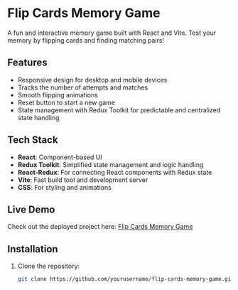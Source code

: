 # Flip Cards Memory Game

A fun and interactive memory game built with React and Vite. Test your memory by flipping cards and finding matching pairs!

## Features

- Responsive design for desktop and mobile devices
- Tracks the number of attempts and matches
- Smooth flipping animations
- Reset button to start a new game
- State management with Redux Toolkit for predictable and centralized state handling

## Tech Stack

- **React**: Component-based UI
- **Redux Toolkit**: Simplified state management and logic handling
- **React-Redux**: For connecting React components with Redux state
- **Vite**: Fast build tool and development server
- **CSS**: For styling and animations

## Live Demo

Check out the deployed project here: [Flip Cards Memory Game](https://flip-cards-memory-game.onrender.com)

## Installation

1. Clone the repository:
   ```bash
   git clone https://github.com/yourusername/flip-cards-memory-game.git
   ```
